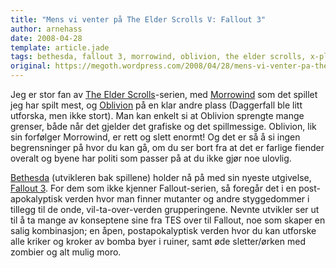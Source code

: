 ```yaml
---
title: "Mens vi venter på The Elder Scrolls V: Fallout 3"
author: arnehass
date: 2008-04-28
template: article.jade
tags: bethesda, fallout 3, morrowind, oblivion, the elder scrolls, x-play
original: https://megoth.wordpress.com/2008/04/28/mens-vi-venter-pa-the-elder-scrolls-v-fallout-3/
---
```


<p>Jeg er stor fan av <a href="http://www.elderscrolls.com/">The Elder Scrolls</a>-serien, med <a href="http://www.elderscrolls.com/games/morrowind_overview.htm">Morrowind</a> som det spillet jeg har spilt mest, og <a href="http://www.elderscrolls.com/games/oblivion_overview.htm">Oblivion</a> på en klar andre plass (Daggerfall ble litt utforska, men ikke stort). Man kan enkelt si at Oblivion sprengte mange grenser, både når det gjelder det grafiske og det spillmessige. Oblivion, lik sin forfølger Morrowind, er rett og slett enormt! Og det er så å si ingen begrensninger på hvor du kan gå, om du ser bort fra at det er farlige fiender overalt og byene har politi som passer på at du ikke gjør noe ulovlig.</p>
<p><a href="http://www.bethsoft.com/">Bethesda</a> (utvikleren bak spillene) holder nå på med sin nyeste utgivelse, <a href="http://fallout.bethsoft.com/">Fallout 3</a>. For dem som ikke kjenner Fallout-serien, så foregår det i en post-apokalyptisk verden hvor man finner mutanter og andre styggedommer i tillegg til de onde, vil-ta-over-verden grupperingene. Nevnte utvikler ser ut til å ta mange av konseptene sine fra TES over til Fallout, noe som skaper en salig kombinasjon; en åpen, postapokalyptisk verden hvor du kan utforske alle kriker og kroker av bomba byer i ruiner, samt øde sletter/ørken med zombier og alt mulig moro.</p>
